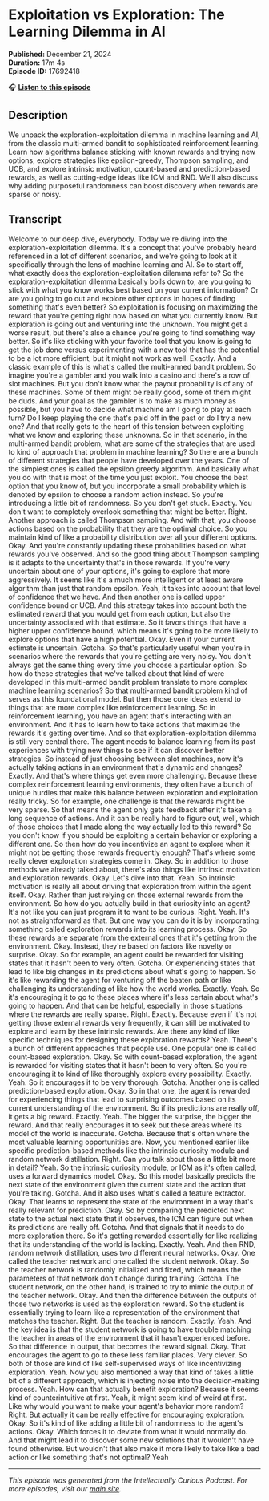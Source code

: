 # Exploitation vs Exploration: The Learning Dilemma in AI

**Published:** December 21, 2024  
**Duration:** 17m 4s  
**Episode ID:** 17692418

🎧 **[Listen to this episode](https://intellectuallycurious.buzzsprout.com/2529712/episodes/17692418-exploitation-vs-exploration-the-learning-dilemma-in-ai)**

## Description

We unpack the exploration-exploitation dilemma in machine learning and AI, from the classic multi-armed bandit to sophisticated reinforcement learning. Learn how algorithms balance sticking with known rewards and trying new options, explore strategies like epsilon-greedy, Thompson sampling, and UCB, and explore intrinsic motivation, count-based and prediction-based rewards, as well as cutting-edge ideas like ICM and RND. We'll also discuss why adding purposeful randomness can boost discovery when rewards are sparse or noisy.

## Transcript

Welcome to our deep dive, everybody. Today we're diving into the exploration-exploitation dilemma. It's a concept that you've probably heard referenced in a lot of different scenarios, and we're going to look at it specifically through the lens of machine learning and AI. So to start off, what exactly does the exploration-exploitation dilemma refer to? So the exploration-exploitation dilemma basically boils down to, are you going to stick with what you know works best based on your current information? Or are you going to go out and explore other options in hopes of finding something that's even better? So exploitation is focusing on maximizing the reward that you're getting right now based on what you currently know. But exploration is going out and venturing into the unknown. You might get a worse result, but there's also a chance you're going to find something way better. So it's like sticking with your favorite tool that you know is going to get the job done versus experimenting with a new tool that has the potential to be a lot more efficient, but it might not work as well. Exactly. And a classic example of this is what's called the multi-armed bandit problem. So imagine you're a gambler and you walk into a casino and there's a row of slot machines. But you don't know what the payout probability is of any of these machines. Some of them might be really good, some of them might be duds. And your goal as the gambler is to make as much money as possible, but you have to decide what machine am I going to play at each turn? Do I keep playing the one that's paid off in the past or do I try a new one? And that really gets to the heart of this tension between exploiting what we know and exploring these unknowns. So in that scenario, in the multi-armed bandit problem, what are some of the strategies that are used to kind of approach that problem in machine learning? So there are a bunch of different strategies that people have developed over the years. One of the simplest ones is called the epsilon greedy algorithm. And basically what you do with that is most of the time you just exploit. You choose the best option that you know of, but you incorporate a small probability which is denoted by epsilon to choose a random action instead. So you're introducing a little bit of randomness. So you don't get stuck. Exactly. You don't want to completely overlook something that might be better. Right. Another approach is called Thompson sampling. And with that, you choose actions based on the probability that they are the optimal choice. So you maintain kind of like a probability distribution over all your different options. Okay. And you're constantly updating these probabilities based on what rewards you've observed. And so the good thing about Thompson sampling is it adapts to the uncertainty that's in those rewards. If you're very uncertain about one of your options, it's going to explore that more aggressively. It seems like it's a much more intelligent or at least aware algorithm than just that random epsilon. Yeah, it takes into account that level of confidence that we have. And then another one is called upper confidence bound or UCB. And this strategy takes into account both the estimated reward that you would get from each option, but also the uncertainty associated with that estimate. So it favors things that have a higher upper confidence bound, which means it's going to be more likely to explore options that have a high potential. Okay. Even if your current estimate is uncertain. Gotcha. So that's particularly useful when you're in scenarios where the rewards that you're getting are very noisy. You don't always get the same thing every time you choose a particular option. So how do these strategies that we've talked about that kind of were developed in this multi-armed bandit problem translate to more complex machine learning scenarios? So that multi-armed bandit problem kind of serves as this foundational model. But then those core ideas extend to things that are more complex like reinforcement learning. So in reinforcement learning, you have an agent that's interacting with an environment. And it has to learn how to take actions that maximize the rewards it's getting over time. And so that exploration-exploitation dilemma is still very central there. The agent needs to balance learning from its past experiences with trying new things to see if it can discover better strategies. So instead of just choosing between slot machines, now it's actually taking actions in an environment that's dynamic and changes? Exactly. And that's where things get even more challenging. Because these complex reinforcement learning environments, they often have a bunch of unique hurdles that make this balance between exploration and exploitation really tricky. So for example, one challenge is that the rewards might be very sparse. So that means the agent only gets feedback after it's taken a long sequence of actions. And it can be really hard to figure out, well, which of those choices that I made along the way actually led to this reward? So you don't know if you should be exploiting a certain behavior or exploring a different one. So then how do you incentivize an agent to explore when it might not be getting those rewards frequently enough? That's where some really clever exploration strategies come in. Okay. So in addition to those methods we already talked about, there's also things like intrinsic motivation and exploration rewards. Okay. Let's dive into that. Yeah. So intrinsic motivation is really all about driving that exploration from within the agent itself. Okay. Rather than just relying on those external rewards from the environment. So how do you actually build in that curiosity into an agent? It's not like you can just program it to want to be curious. Right. Yeah. It's not as straightforward as that. But one way you can do it is by incorporating something called exploration rewards into its learning process. Okay. So these rewards are separate from the external ones that it's getting from the environment. Okay. Instead, they're based on factors like novelty or surprise. Okay. So for example, an agent could be rewarded for visiting states that it hasn't been to very often. Gotcha. Or experiencing states that lead to like big changes in its predictions about what's going to happen. So it's like rewarding the agent for venturing off the beaten path or like challenging its understanding of like how the world works. Exactly. Yeah. So it's encouraging it to go to these places where it's less certain about what's going to happen. And that can be helpful, especially in those situations where the rewards are really sparse. Right. Exactly. Because even if it's not getting those external rewards very frequently, it can still be motivated to explore and learn by these intrinsic rewards. Are there any kind of like specific techniques for designing these exploration rewards? Yeah. There's a bunch of different approaches that people use. One popular one is called count-based exploration. Okay. So with count-based exploration, the agent is rewarded for visiting states that it hasn't been to very often. So you're encouraging it to kind of like thoroughly explore every possibility. Exactly. Yeah. So it encourages it to be very thorough. Gotcha. Another one is called prediction-based exploration. Okay. So in that one, the agent is rewarded for experiencing things that lead to surprising outcomes based on its current understanding of the environment. So if its predictions are really off, it gets a big reward. Exactly. Yeah. The bigger the surprise, the bigger the reward. And that really encourages it to seek out these areas where its model of the world is inaccurate. Gotcha. Because that's often where the most valuable learning opportunities are. Now, you mentioned earlier like specific prediction-based methods like the intrinsic curiosity module and random network distillation. Right. Can you talk about those a little bit more in detail? Yeah. So the intrinsic curiosity module, or ICM as it's often called, uses a forward dynamics model. Okay. So this model basically predicts the next state of the environment given the current state and the action that you're taking. Gotcha. And it also uses what's called a feature extractor. Okay. That learns to represent the state of the environment in a way that's really relevant for prediction. Okay. So by comparing the predicted next state to the actual next state that it observes, the ICM can figure out when its predictions are really off. Gotcha. And that signals that it needs to do more exploration there. So it's getting rewarded essentially for like realizing that its understanding of the world is lacking. Exactly. Yeah. And then RND, random network distillation, uses two different neural networks. Okay. One called the teacher network and one called the student network. Okay. So the teacher network is randomly initialized and fixed, which means the parameters of that network don't change during training. Gotcha. The student network, on the other hand, is trained to try to mimic the output of the teacher network. Okay. And then the difference between the outputs of those two networks is used as the exploration reward. So the student is essentially trying to learn like a representation of the environment that matches the teacher. Right. But the teacher is random. Exactly. Yeah. And the key idea is that the student network is going to have trouble matching the teacher in areas of the environment that it hasn't experienced before. So that difference in output, that becomes the reward signal. Okay. That encourages the agent to go to these less familiar places. Very clever. So both of those are kind of like self-supervised ways of like incentivizing exploration. Yeah. Now you also mentioned a way that kind of takes a little bit of a different approach, which is injecting noise into the decision-making process. Yeah. How can that actually benefit exploration? Because it seems kind of counterintuitive at first. Yeah, it might seem kind of weird at first. Like why would you want to make your agent's behavior more random? Right. But actually it can be really effective for encouraging exploration. Okay. So it's kind of like adding a little bit of randomness to the agent's actions. Okay. Which forces it to deviate from what it would normally do. And that might lead it to discover some new solutions that it wouldn't have found otherwise. But wouldn't that also make it more likely to take like a bad action or like something that's not optimal? Yeah

---
*This episode was generated from the Intellectually Curious Podcast. For more episodes, visit our [main site](https://intellectuallycurious.buzzsprout.com).*
